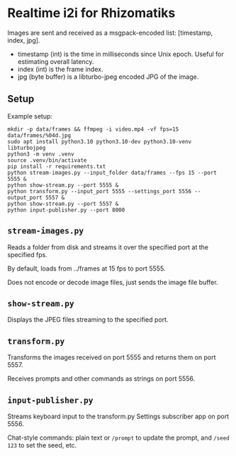 # Realtime i2i for Rhizomatiks

Images are sent and received as a msgpack-encoded list: [timestamp, index, jpg].

* timestamp (int) is the time in milliseconds since Unix epoch. Useful for estimating overall latency.
* index (int) is the frame index.
* jpg (byte buffer) is a libturbo-jpeg encoded JPG of the image.

## Setup

Example setup:

```
mkdir -p data/frames && ffmpeg -i video.mp4 -vf fps=15 data/frames/%04d.jpg
sudo apt install python3.10 python3.10-dev python3.10-venv libturbojpeg
python3 -m venv .venv
source .venv/bin/activate
pip install -r requirements.txt
python stream-images.py --input_folder data/frames --fps 15 --port 5555 &
python show-stream.py --port 5555 &
python transform.py --input_port 5555 --settings_port 5556 --output_port 5557 &
python show-stream.py --port 5557 &
python input-publisher.py --port 8000
```

## `stream-images.py`

Reads a folder from disk and streams it over the specified port at the specified fps.

By default, loads from ../frames at 15 fps to port 5555.

Does not encode or decode image files, just sends the image file buffer.

## `show-stream.py`

Displays the JPEG files streaming to the specified port.

## `transform.py`

Transforms the images received on port 5555 and returns them on port 5557.

Receives prompts and other commands as strings on port 5556.

## `input-publisher.py`

Streams keyboard input to the transform.py Settings subscriber app on port 5556.

Chat-style commands: plain text or `/prompt` to update the prompt, and `/seed 123` to set the seed, etc.